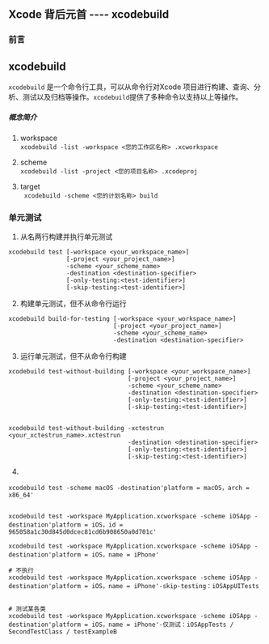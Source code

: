 ## Xcode 背后元首 ---- xcodebuild  

### 前言  



## xcodebuild 
`xcodebuild` 是一个命令行工具，可以从命令行对Xcode 项目进行构建、查询、分析、测试以及归档等操作。`xcodebuild`提供了多种命令以支持以上等操作。  
##### 概念简介  
1. workspace   
    `xcodebuild -list -workspace <您的工作区名称> .xcworkspace`

2. scheme    
    `xcodebuild -list -project <您的项目名称> .xcodeproj`

3. target  
    ` xcodebuild -scheme <您的计划名称> build`


### 单元测试  
1. 从名两行构建并执行单元测试 
```
xcodebuild test [-workspace <your_workspace_name>]
                [-project <your_project_name>]
                -scheme <your_scheme_name>
                -destination <destination-specifier>
                [-only-testing:<test-identifier>]
                [-skip-testing:<test-identifier>]
```
2. 构建单元测试，但不从命令行运行  
```
xcodebuild build-for-testing [-workspace <your_workspace_name>]
                             [-project <your_project_name>]
                             -scheme <your_scheme_name>
                             -destination <destination-specifier>
```

3. 运行单元测试，但不从命令行构建  
```
xcodebuild test-without-building [-workspace <your_workspace_name>]
                                 [-project <your_project_name>]
                                 -scheme <your_scheme_name>
                                 -destination <destination-specifier>
                                 [-only-testing:<test-identifier>]
                                 [-skip-testing:<test-identifier>]


xcodebuild test-without-building -xctestrun <your_xctestrun_name>.xctestrun
                                 -destination <destination-specifier>
                                 [-only-testing:<test-identifier>]
                                 [-skip-testing:<test-identifier>]

```  
4. 

```
xcodebuild test -scheme macOS -destination'platform = macOS，arch = x86_64'  


xcodebuild test -workspace MyApplication.xcworkspace -scheme iOSApp -destination'platform = iOS，id = 965058a1c30d845d0dcec81cd6b908650a0d701c'  

xcodebuild test -workspace MyApplication.xcworkspace -scheme iOSApp -destination'platform = iOS，name = iPhone'  

# 不执行 
xcodebuild test -workspace MyApplication.xcworkspace -scheme iOSApp -destination'platform = iOS，name = iPhone'-skip-testing：iOSAppUITests


# 测试某各类
xcodebuild test -workspace MyApplication.xcworkspace -scheme iOSApp -destination'platform = iOS，name = iPhone'-仅测试：iOSAppTests / SecondTestClass / testExampleB
```